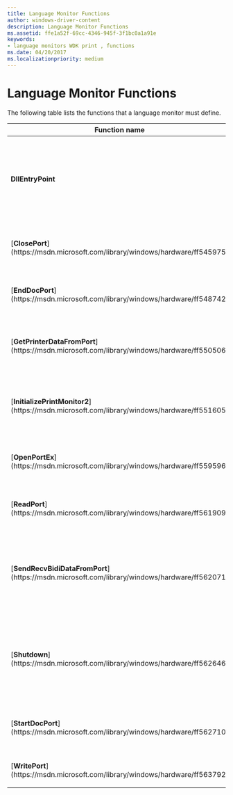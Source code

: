 ```yaml
---
title: Language Monitor Functions
author: windows-driver-content
description: Language Monitor Functions
ms.assetid: ffe1a52f-69cc-4346-945f-3f1bc0a1a91e
keywords:
- language monitors WDK print , functions
ms.date: 04/20/2017
ms.localizationpriority: medium
---
```


# Language Monitor Functions





The following table lists the functions that a language monitor must define.

<table>
<colgroup>
<col width="50%" />
<col width="50%" />
</colgroup>
<thead>
<tr class="header">
<th>Function name</th>
<th>Description</th>
</tr>
</thead>
<tbody>
<tr class="odd">
<td><p><strong>DllEntryPoint</strong></p></td>
<td><p>A DLL entry point, typically called <strong>DllMain</strong>, which is described in the Microsoft Windows SDK documentation.</p></td>
</tr>
<tr class="even">
<td><p>[<strong>ClosePort</strong>](https://msdn.microsoft.com/library/windows/hardware/ff545975)</p></td>
<td><p>Closes a port when there are no printers connected to it.</p></td>
</tr>
<tr class="odd">
<td><p>[<strong>EndDocPort</strong>](https://msdn.microsoft.com/library/windows/hardware/ff548742)</p></td>
<td><p>Performs end-of-print-job tasks on a port.</p></td>
</tr>
<tr class="even">
<td><p>[<strong>GetPrinterDataFromPort</strong>](https://msdn.microsoft.com/library/windows/hardware/ff550506)</p></td>
<td><p>Optional. Polls a port for values that are stored in the registry.</p></td>
</tr>
<tr class="odd">
<td><p>[<strong>InitializePrintMonitor2</strong>](https://msdn.microsoft.com/library/windows/hardware/ff551605)</p></td>
<td><p>Initializes the print monitor and returns an instance handle.</p></td>
</tr>
<tr class="even">
<td><p>[<strong>OpenPortEx</strong>](https://msdn.microsoft.com/library/windows/hardware/ff559596)</p></td>
<td><p>Opens a port for a newly connected printer.</p></td>
</tr>
<tr class="odd">
<td><p>[<strong>ReadPort</strong>](https://msdn.microsoft.com/library/windows/hardware/ff561909)</p></td>
<td><p>Reads data from a printer port.</p></td>
</tr>
<tr class="even">
<td><p>[<strong>SendRecvBidiDataFromPort</strong>](https://msdn.microsoft.com/library/windows/hardware/ff562071)</p></td>
<td><p>Optional. Supports bidirectional communication between an application and a printer or print server.</p></td>
</tr>
<tr class="odd">
<td><p>[<strong>Shutdown</strong>](https://msdn.microsoft.com/library/windows/hardware/ff562646)</p></td>
<td><p>Optional. Deletes a monitor instance. This function is required for cluster support.</p></td>
</tr>
<tr class="even">
<td><p>[<strong>StartDocPort</strong>](https://msdn.microsoft.com/library/windows/hardware/ff562710)</p></td>
<td><p>Performs the tasks required to start a print job on a port.</p></td>
</tr>
<tr class="odd">
<td><p>[<strong>WritePort</strong>](https://msdn.microsoft.com/library/windows/hardware/ff563792)</p></td>
<td><p>Writes data to a printer port.</p></td>
</tr>
</tbody>
</table>

 

 

 




